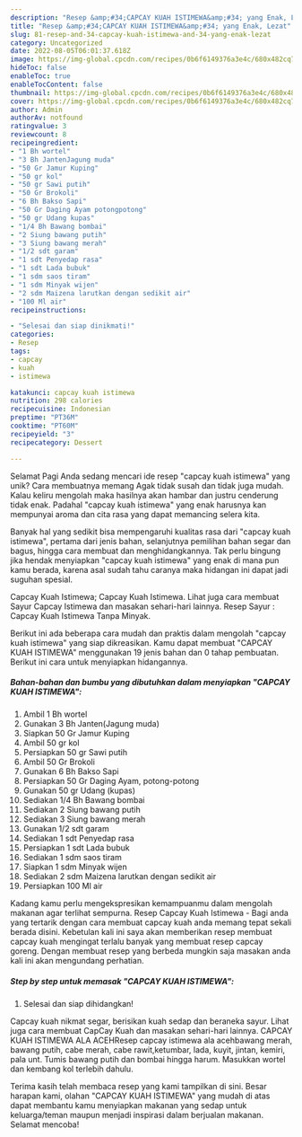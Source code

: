 ```yaml
---
description: "Resep &amp;#34;CAPCAY KUAH ISTIMEWA&amp;#34; yang Enak, Lezat"
title: "Resep &amp;#34;CAPCAY KUAH ISTIMEWA&amp;#34; yang Enak, Lezat"
slug: 81-resep-and-34-capcay-kuah-istimewa-and-34-yang-enak-lezat
category: Uncategorized
date: 2022-08-05T06:01:37.618Z
image: https://img-global.cpcdn.com/recipes/0b6f6149376a3e4c/680x482cq70/capcay-kuah-istimewa-foto-resep-utama.jpg
hideToc: false
enableToc: true
enableTocContent: false
thumbnail: https://img-global.cpcdn.com/recipes/0b6f6149376a3e4c/680x482cq70/capcay-kuah-istimewa-foto-resep-utama.jpg
cover: https://img-global.cpcdn.com/recipes/0b6f6149376a3e4c/680x482cq70/capcay-kuah-istimewa-foto-resep-utama.jpg
author: Admin
authorAv: notfound
ratingvalue: 3
reviewcount: 8
recipeingredient:
- "1 Bh wortel"
- "3 Bh JantenJagung muda"
- "50 Gr Jamur Kuping"
- "50 gr kol"
- "50 gr Sawi putih"
- "50 Gr Brokoli"
- "6 Bh Bakso Sapi"
- "50 Gr Daging Ayam potongpotong"
- "50 gr Udang kupas"
- "1/4 Bh Bawang bombai"
- "2 Siung bawang putih"
- "3 Siung bawang merah"
- "1/2 sdt garam"
- "1 sdt Penyedap rasa"
- "1 sdt Lada bubuk"
- "1 sdm saos tiram"
- "1 sdm Minyak wijen"
- "2 sdm Maizena larutkan dengan sedikit air"
- "100 Ml air"
recipeinstructions:

- "Selesai dan siap dinikmati!"
categories:
- Resep
tags:
- capcay
- kuah
- istimewa

katakunci: capcay kuah istimewa 
nutrition: 298 calories
recipecuisine: Indonesian
preptime: "PT36M"
cooktime: "PT60M"
recipeyield: "3"
recipecategory: Dessert

---
```



Selamat Pagi Anda sedang mencari ide resep &#34;capcay kuah istimewa&#34; yang unik? Cara membuatnya memang Agak tidak susah dan tidak juga mudah. Kalau keliru mengolah maka hasilnya akan hambar dan justru cenderung tidak enak. Padahal &#34;capcay kuah istimewa&#34; yang enak harusnya kan mempunyai aroma dan cita rasa yang dapat memancing selera kita.


Banyak hal yang sedikit bisa mempengaruhi kualitas rasa dari &#34;capcay kuah istimewa&#34;, pertama dari jenis bahan, selanjutnya pemilihan bahan segar dan bagus, hingga cara membuat dan menghidangkannya. Tak perlu bingung jika hendak menyiapkan &#34;capcay kuah istimewa&#34; yang enak di mana pun kamu berada, karena asal sudah tahu caranya maka hidangan ini dapat jadi suguhan spesial.

Capcay Kuah Istimewa; Capcay Kuah Istimewa. Lihat juga cara membuat Sayur Capcay Istimewa dan masakan sehari-hari lainnya. Resep Sayur : Capcay Kuah Istimewa Tanpa Minyak.


Berikut ini ada beberapa cara mudah dan praktis dalam mengolah &#34;capcay kuah istimewa&#34; yang siap dikreasikan. Kamu dapat membuat &#34;CAPCAY KUAH ISTIMEWA&#34; menggunakan 19 jenis bahan dan 0 tahap pembuatan. Berikut ini cara untuk menyiapkan hidangannya.

<!--inarticleads1-->

##### Bahan-bahan dan bumbu yang dibutuhkan dalam menyiapkan &#34;CAPCAY KUAH ISTIMEWA&#34;:

1. Ambil 1 Bh wortel
1. Gunakan 3 Bh Janten(Jagung muda)
1. Siapkan 50 Gr Jamur Kuping
1. Ambil 50 gr kol
1. Persiapkan 50 gr Sawi putih
1. Ambil 50 Gr Brokoli
1. Gunakan 6 Bh Bakso Sapi
1. Persiapkan 50 Gr Daging Ayam, potong-potong
1. Gunakan 50 gr Udang (kupas)
1. Sediakan 1/4 Bh Bawang bombai
1. Sediakan 2 Siung bawang putih
1. Sediakan 3 Siung bawang merah
1. Gunakan 1/2 sdt garam
1. Sediakan 1 sdt Penyedap rasa
1. Persiapkan 1 sdt Lada bubuk
1. Sediakan 1 sdm saos tiram
1. Siapkan 1 sdm Minyak wijen
1. Sediakan 2 sdm Maizena larutkan dengan sedikit air
1. Persiapkan 100 Ml air


Kadang kamu perlu mengekspresikan kemampuanmu dalam mengolah makanan agar terlihat sempurna. Resep Capcay Kuah Istimewa - Bagi anda yang tertarik dengan cara membuat capcay kuah anda memang tepat sekali berada disini. Kebetulan kali ini saya akan memberikan resep membuat capcay kuah mengingat terlalu banyak yang membuat resep capcay goreng. Dengan membuat resep yang berbeda mungkin saja masakan anda kali ini akan mengundang perhatian. 

<!--inarticleads2-->

##### Step by step untuk memasak &#34;CAPCAY KUAH ISTIMEWA&#34;:


1. Selesai dan siap dihidangkan!

Capcay kuah nikmat segar, berisikan kuah sedap dan beraneka sayur. Lihat juga cara membuat CapCay Kuah dan masakan sehari-hari lainnya. CAPCAY KUAH ISTIMEWA ALA ACEHResep capcay istimewa ala acehbawang merah, bawang putih, cabe merah, cabe rawit,ketumbar, lada, kuyit, jintan, kemiri, pala unt. Tumis bawang putih dan bombai hingga harum. Masukkan wortel dan kembang kol terlebih dahulu. 

Terima kasih telah membaca resep yang kami tampilkan di sini. Besar harapan kami, olahan &#34;CAPCAY KUAH ISTIMEWA&#34; yang mudah di atas dapat membantu kamu menyiapkan makanan yang sedap untuk keluarga/teman maupun menjadi inspirasi dalam berjualan makanan. Selamat mencoba!
